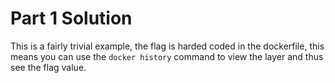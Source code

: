 # Part 1 Solution

This is a fairly trivial example, the flag is harded coded in the dockerfile, this means you can use the `docker history` command to view the layer and thus see the flag value.

